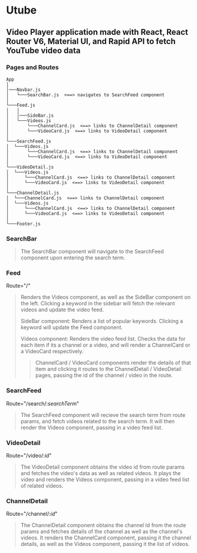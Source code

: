 # Utube

## Video Player application made with React, React Router V6, Material UI, and Rapid API to fetch YouTube video data

### Pages and Routes

```
App
│
│───Navbar.js
│   └───SearchBar.js  <==> navigates to SearchFeed component
│
└───Feed.js
│   │
│   │───SideBar.js
│   └───Videos.js
│       └───ChannelCard.js  <==> links to ChannelDetail component
│       └───VideoCard.js  <==> links to VideoDetail component
│
└───SearchFeed.js
│  └───Videos.js
│       └───ChannelCard.js  <==> links to ChannelDetail component
│       └───VideoCard.js  <==> links to VideoDetail component
│
└───VideoDetail.js
│  └───Videos.js
│      └───ChannelCard.js  <==> links to ChannelDetail component
│      └───VideoCard.js  <==> links to VideoDetail component
│
└───ChannelDetail.js
│  └───ChannelCard.js  <==> links to ChannelDetail component
│  └───Videos.js
│      └───ChannelCard.js  <==> links to ChannelDetail component
│      └───VideoCard.js  <==> links to VideoDetail component
│
└───Footer.js
```

### SearchBar

> The SearchBar component will navigate to the SearchFeed component upon entering the search term.

### Feed

Route="/"

> Renders the Videos component, as well as the SideBar component on the left. Clicking a keyword in the sidebar will fetch the relevant videos and update the video feed.
>
> SideBar component: Renders a list of popular keywords. Clicking a keyword will update the Feed component.
>
> Videos component: Renders the video feed list. Checks the data for each item if its a channel or a video, and will render a ChannelCard or a VideoCard respectively.
>
> > ChannelCard / VideoCard components render the details of that item and clicking it routes to the ChannelDetail / VideoDetail pages, passing the id of the channel / video in the route.

### SearchFeed

Route="/search/:_searchTerm_"

> The SearchFeed component will recieve the search term from route params, and fetch videos related to the search term. It will then render the Videos component, passing in a video feed list.

### VideoDetail

Route="/video/:_id_"

> The VideoDetail component obtains the video id from route params and fetches the video's data as well as related videos. It plays the video and renders the Videos component, passing in a video feed list of related videos.

### ChannelDetail

Route="/channel/:_id_"

> The ChannelDetail component obtains the channel Id from the route params and fetches details of the channel as well as the channel's videos. It renders the ChannelCard component, passing it the channel details, as well as the Videos component, passing it the list of videos.
